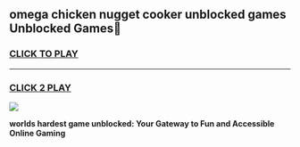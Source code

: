 
## omega chicken nugget cooker unblocked games Unblocked Games👋
<h3>
<a href="https://premium.freeplayer.one?title=omega_chicken_nugget_cooker_unblocked_games&ref=16F">CLICK TO PLAY</a></h3>
<hr>

<h3>
<a href="https://premium.freeplayer.one?title=omega_chicken_nugget_cooker_unblocked_games&ref=16F">CLICK 2 PLAY</a>
  
</h3>

<a href="https://premium.freeplayer.one?title=omega_chicken_nugget_cooker_unblocked_games&ref=16F/"><img src="https://clearcache.store/games.png"></a>


**worlds hardest game unblocked: Your Gateway to Fun and Accessible Online Gaming**
